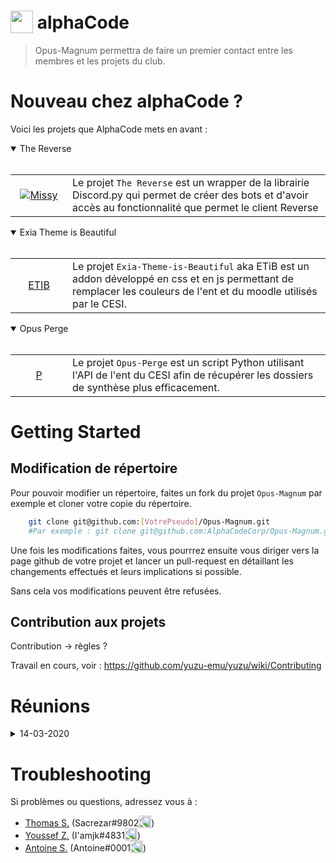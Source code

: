 <h1>
  <img src="https://user-images.githubusercontent.com/4565223/54240739-2d6e0b00-451f-11e9-8473-d15e78914c9b.png" height="36" valign="bottom" /> alphaCode
</h1>

> Opus-Magnum permettra de faire un premier contact entre les membres et les projets du club.

# Nouveau chez alphaCode ?
Voici les projets que AlphaCode mets en avant :

<details open>
    <summary>The Reverse</summary>
    <br>
    <table align="center">
    <tr>
        <td align="center" width="75"><a href="https://github.com/AlphaCodeCorp/The-Reverse"><img src="https://cdn.discordapp.com/avatars/374509590324314112/edb07aacb47012710d1f2a06e5f4368f.png" alt="Missy"></a></td>
        <td>Le projet <code>The Reverse</code> est un wrapper de la librairie Discord.py qui permet de créer des bots et d'avoir accès au fonctionnalité que permet le client Reverse</td>
    </tr>
    </table>

</details>

<details open>
    <summary>Exia Theme is Beautiful</summary>
    <br>
    <table align="center">
    <tr>
        <td align="center" width="75"><a href="https://github.com/AlphaCodeCorp/Exia-Theme-is-beautiful"><div class="lowFCircle"><span style="line-height:40px">ETIB</span></div><a></td>
        <td>Le projet <code>Exia-Theme-is-Beautiful</code> aka ETiB est un addon développé en css et en js permettant de remplacer les couleurs de l'ent et du moodle utilisés par le CESI.</td>
    </tr>
    </table>

</details>

<details open>
    <summary>Opus Perge</summary>
    <br>
    <table align="center">
    <tr>
        <td align="center" width="75"><a href="https://github.com/AlphaCodeCorp/Opus-Perge"><div class="circle">P</div></a></td>
        <td>Le projet <code>Opus-Perge</code> est un script Python utilisant l'API de l'ent du CESI afin de récupérer les dossiers de synthèse plus efficacement. </td>
    </tr>
    </table>

</details>

# Getting Started

## Modification de répertoire

Pour pouvoir modifier un répertoire, faites un fork du projet `Opus-Magnum` par exemple et cloner votre copie du répertoire. 

```bash
    git clone git@github.com:[VotrePseudo]/Opus-Magnum.git
    #Par exemple : git clone git@github.com:AlphaCodeCorp/Opus-Magnum.git
```

Une fois les modifications faites, vous pourrrez ensuite vous diriger vers la page github de votre projet et lancer un pull-request en détaillant les changements effectués et leurs implications si possible.

Sans cela vos modifications peuvent être refusées.

## Contribution aux projets
Contribution -> règles ? 

Travail en cours, voir :
https://github.com/yuzu-emu/yuzu/wiki/Contributing

# Réunions
<details>
    <summary>14-03-2020</summary>
    <br>
    <table align="">
    <tr>
        <td align="center" width="150"><a href="./Compte-rendu/14-03-2020_AlphaCode_réunion.md">AlphaCode</a></td>
        <td>    
        Description : <br>
        > Première reunion, premières discussions sur certains sujets du club AlphaCode.<br>
        > Rapide mock-up du projet Magnum
        <br>
        <br>
        * Points du jour        : Création d'Alphacode et Mise en place des premiers projets<br>
        * Projet(s) concerné(s) : **Alphacode**, **Opus Magnum**<br>
        * Type de compte rendu  : **Réunion de positionnement**
        </td>
    </tr>
    </table>
</details>

# Troubleshooting
Si problèmes ou questions, adressez vous à :
* [Thomas S.](thomas.soulas@viacesi.fr) (Sacrezar#9802<img src="https://discordapp.com/assets/2c21aeda16de354ba5334551a883b481.png" height="20" valign="bottom" style="transform: scale(-1, 1);" />)
* [Youssef Z.](youssef.zaagougui@viacesi.fr) (I'amjk#4831<img src="https://discordapp.com/assets/2c21aeda16de354ba5334551a883b481.png" height="20" valign="bottom" style="transform: scale(-1, 1);" />)
* [Antoine S.](antoine.soulaire@viacesi.fr) (Antoine#0001<img src="https://discordapp.com/assets/2c21aeda16de354ba5334551a883b481.png" height="20" valign="bottom" style="transform: scale(-1, 1);" />)

